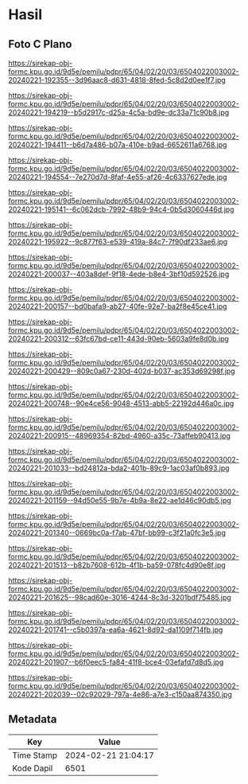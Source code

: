 # Hasil

## Foto C Plano

https://sirekap-obj-formc.kpu.go.id/9d5e/pemilu/pdpr/65/04/02/20/03/6504022003002-20240221-192355--3d96aac8-d631-4818-8fed-5c8d2d0ee1f7.jpg

https://sirekap-obj-formc.kpu.go.id/9d5e/pemilu/pdpr/65/04/02/20/03/6504022003002-20240221-194219--b5d2917c-d25a-4c5a-bd9e-dc33a71c90b8.jpg

https://sirekap-obj-formc.kpu.go.id/9d5e/pemilu/pdpr/65/04/02/20/03/6504022003002-20240221-194411--b6d7a486-b07a-410e-b9ad-6652611a6768.jpg

https://sirekap-obj-formc.kpu.go.id/9d5e/pemilu/pdpr/65/04/02/20/03/6504022003002-20240221-194554--7e270d7d-8faf-4e55-af26-4c6337627ede.jpg

https://sirekap-obj-formc.kpu.go.id/9d5e/pemilu/pdpr/65/04/02/20/03/6504022003002-20240221-195141--6c062dcb-7992-48b9-94c4-0b5d3060446d.jpg

https://sirekap-obj-formc.kpu.go.id/9d5e/pemilu/pdpr/65/04/02/20/03/6504022003002-20240221-195922--9c877f63-e539-419a-84c7-7f90df233ae6.jpg

https://sirekap-obj-formc.kpu.go.id/9d5e/pemilu/pdpr/65/04/02/20/03/6504022003002-20240221-200037--403a8def-9f18-4ede-b8e4-3bf10d592526.jpg

https://sirekap-obj-formc.kpu.go.id/9d5e/pemilu/pdpr/65/04/02/20/03/6504022003002-20240221-200157--bd0bafa9-ab27-40fe-92e7-ba2f8e45ce41.jpg

https://sirekap-obj-formc.kpu.go.id/9d5e/pemilu/pdpr/65/04/02/20/03/6504022003002-20240221-200312--63fc67bd-ce11-443d-90eb-5603a9fe8d0b.jpg

https://sirekap-obj-formc.kpu.go.id/9d5e/pemilu/pdpr/65/04/02/20/03/6504022003002-20240221-200429--809c0a67-230d-402d-b037-ac353d69298f.jpg

https://sirekap-obj-formc.kpu.go.id/9d5e/pemilu/pdpr/65/04/02/20/03/6504022003002-20240221-200748--90e4ce56-9048-4513-abb5-22192d446a0c.jpg

https://sirekap-obj-formc.kpu.go.id/9d5e/pemilu/pdpr/65/04/02/20/03/6504022003002-20240221-200915--48969354-82bd-4960-a35c-73affeb90413.jpg

https://sirekap-obj-formc.kpu.go.id/9d5e/pemilu/pdpr/65/04/02/20/03/6504022003002-20240221-201033--bd24812a-bda2-401b-89c9-1ac03af0b893.jpg

https://sirekap-obj-formc.kpu.go.id/9d5e/pemilu/pdpr/65/04/02/20/03/6504022003002-20240221-201159--94d50e55-9b7e-4b9a-8e22-ae1d46c90db5.jpg

https://sirekap-obj-formc.kpu.go.id/9d5e/pemilu/pdpr/65/04/02/20/03/6504022003002-20240221-201340--0669bc0a-f7ab-47bf-bb99-c3f21a0fc3e5.jpg

https://sirekap-obj-formc.kpu.go.id/9d5e/pemilu/pdpr/65/04/02/20/03/6504022003002-20240221-201513--b82b7608-612b-4f1b-ba59-078fc4d90e8f.jpg

https://sirekap-obj-formc.kpu.go.id/9d5e/pemilu/pdpr/65/04/02/20/03/6504022003002-20240221-201625--98cad60e-3016-4244-8c3d-3201bdf75485.jpg

https://sirekap-obj-formc.kpu.go.id/9d5e/pemilu/pdpr/65/04/02/20/03/6504022003002-20240221-201741--c5b0397a-ea6a-4621-8d92-da1109f714fb.jpg

https://sirekap-obj-formc.kpu.go.id/9d5e/pemilu/pdpr/65/04/02/20/03/6504022003002-20240221-201907--b6f0eec5-fa84-41f8-bce4-03efafd7d8d5.jpg

https://sirekap-obj-formc.kpu.go.id/9d5e/pemilu/pdpr/65/04/02/20/03/6504022003002-20240221-202039--02c92029-797a-4e86-a7e3-c150aa874350.jpg


## Metadata

| Key        | Value               |
| ---------- | ------------------- |
| Time Stamp | 2024-02-21 21:04:17 |
| Kode Dapil | 6501                |



